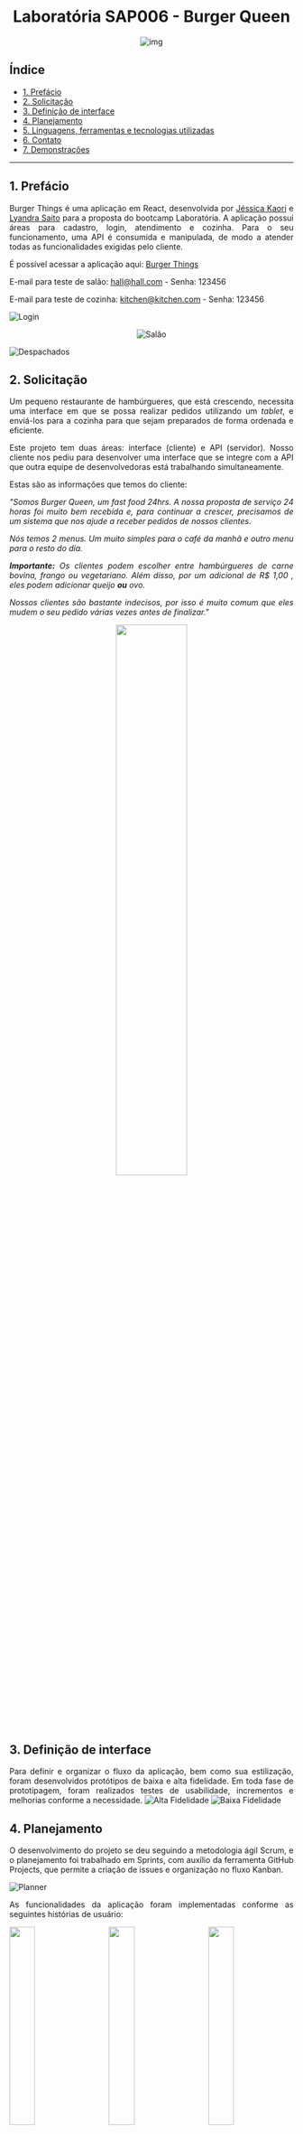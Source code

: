 <div align="center">
  
# Laboratória SAP006 - Burger Queen 

![img](https://user-images.githubusercontent.com/17890206/139559900-12cce2d1-0bbb-406f-9fcb-ae35fd7396ae.png)

</div>

<div align="justify">
  
## Índice

- [1. Prefácio](#1-Prefácio)
- [2. Solicitação](#2-Solicitação)
- [3. Definição de interface](#3-Definição-de-interface)
- [4. Planejamento](#4-Planejamento)
- [5. Linguagens, ferramentas e tecnologias utilizadas](#5-Linguagens-ferramentas-e-tecnologias-utilizadas)
- [6. Contato](#6-Contato)
- [7. Demonstrações](#7-Demonstrações)  
  
---

## 1. Prefácio

Burger Things é uma aplicação em React, desenvolvida por 
[Jéssica Kaori](https://github.com/jehkaori) e 
[Lyandra Saito](https://github.com/lyandrasaito) para a proposta do bootcamp Laboratória.
A aplicação possui áreas para cadastro, login, atendimento e cozinha. 
Para o seu funcionamento, uma API é consumida e manipulada, de modo a atender 
todas as funcionalidades exigidas pelo cliente.  

É possível acessar a aplicação aqui: [Burger Things](https://burgerthings.vercel.app/)
  
E-mail para teste de salão: hall@hall.com - Senha: 123456

E-mail para teste de cozinha: kitchen@kitchen.com - Senha: 123456


![Login](https://user-images.githubusercontent.com/17890206/139560118-00814b87-0a17-49e0-82af-7fd238ffb3b8.png)

  <div align="center">
  
![Salão](https://user-images.githubusercontent.com/17890206/139560136-7a0168a0-ee57-4c99-868f-74a59c1ffad4.png)
    
  </div>

![Despachados](https://user-images.githubusercontent.com/17890206/139560126-35d537fa-186f-4e29-9398-f52443631d2a.png)

## 2. Solicitação
Um pequeno restaurante de hambúrgueres, que está crescendo, necessita uma
interface em que se possa realizar pedidos utilizando um _tablet_, e enviá-los
para a cozinha para que sejam preparados de forma ordenada e eficiente.

Este projeto tem duas áreas: interface (cliente) e API (servidor). Nosso
cliente nos pediu para desenvolver uma interface que se integre com a API
que outra equipe de desenvolvedoras está trabalhando simultaneamente.

Estas são as informações que temos do cliente:


_"Somos Burger Queen, um fast food 24hrs. A nossa proposta de serviço 24 horas 
foi muito bem recebida e, para continuar a crescer, precisamos de um sistema que nos ajude a receber pedidos de nossos clientes._

_Nós temos 2 menus. Um muito simples para o café da manhã e outro menu para o resto do dia._

_**Importante:** Os clientes podem escolher entre hambúrgueres de carne bovina,
frango ou vegetariano. Além disso, por um adicional de R\$ 1,00 , eles podem
adicionar queijo **ou** ovo._

_Nossos clientes são bastante indecisos, por isso é muito comum que eles mudem o
seu pedido várias vezes antes de finalizar."_

<div align="center">
  
<img src="https://user-images.githubusercontent.com/17890206/139559761-074a08eb-486d-41f1-98e7-fe2a3613515d.png" width="50%" />

</div>
  
## 3. Definição de interface

Para definir e organizar o fluxo da aplicação, bem como sua estilização, foram desenvolvidos
protótipos de baixa e alta fidelidade. Em toda fase de prototipagem, foram realizados testes de usabilidade, incrementos e melhorias conforme a necessidade.
![Alta Fidelidade](https://user-images.githubusercontent.com/17890206/139559724-a285b95b-c726-499f-95e4-c3bfd9878c52.png)
![Baixa Fidelidade](https://user-images.githubusercontent.com/17890206/139559729-8aced71c-db55-4d4a-948b-3e1366d6538b.png)

## 4. Planejamento
O desenvolvimento do projeto se deu seguindo a 
metodologia ágil Scrum, e o planejamento foi trabalhado em Sprints, com
auxílio da ferramenta GitHub Projects, que permite a criação de issues e 
organização no fluxo Kanban.

![Planner](https://user-images.githubusercontent.com/17890206/139559901-e2082e7f-59d4-482c-951a-1b4146d47715.png)

As funcionalidades da aplicação foram implementadas conforme as seguintes histórias de usuário:
  
   <img src="https://user-images.githubusercontent.com/17890206/139559763-fd683ee0-e1b0-4b02-a310-4c50ee8efe72.png" width="30%" />
   <img src="https://user-images.githubusercontent.com/17890206/139559764-f213ae82-35c1-4bd4-9cde-822902a11c56.png" width="30%" />
   <img src="https://user-images.githubusercontent.com/17890206/139559765-fcced591-24ad-4f3b-90e4-2dade1f71a2e.png" width="30%" />
   <img src="https://user-images.githubusercontent.com/17890206/139559758-ef46fe42-bcb4-432a-ac50-48c013e73298.png" width="30%" />

## 5. Linguagens, ferramentas e tecnologias utilizadas

- HTML;
- JavaScript;
- CSS;
- React;
- Git;
- GitHub;
- Api;
- HTTP;
- UX;
- Node.js;
- Jest.

## 6. Contato

### Jéssica Inamassu
- Github: [github.com/jehkaori](https://github.com/jehkaori);
- LinkedIn: [linkedin.com/jessica-inamassu](https://www.linkedin.com/in/jessica-inamassu);

### Lyandra Saito
- Github: [github.com/lyandrasaito](https://github.com/lyandrasaito);
- LinkedIn: [linkedin.com/lyandra-saito](https://www.linkedin.com/in/lyandra-saito);
</div>

## 7. Demonstrações 

https://user-images.githubusercontent.com/17890206/139559741-faf00e7b-9dd0-4406-8577-74df936f174e.mp4

https://user-images.githubusercontent.com/17890206/139559735-a3242158-e5cf-4603-8095-28d5f20d3388.mp4

https://user-images.githubusercontent.com/17890206/139559737-f784331d-7a9b-41ad-bc60-8e1048d58c48.mp4

https://user-images.githubusercontent.com/17890206/139559739-a69d9a67-2e95-47ae-b3c8-374a46f6a48d.mp4

https://user-images.githubusercontent.com/17890206/139559736-3d27056a-6685-4982-a6fb-ac306a107a53.mp4

https://user-images.githubusercontent.com/17890206/139559734-5b06479d-b817-40d9-8b08-173cf4976bf8.mp4
